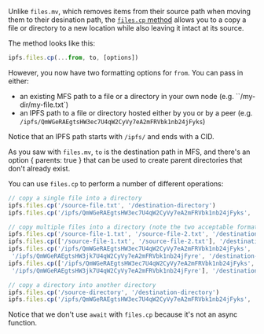 Unlike `files.mv`, which removes items from their source path when moving them to their desination path, the [`files.cp` method](https://github.com/ipfs/interface-js-ipfs-core/blob/master/SPEC/FILES.md#filesmv) allows you to a copy a file or directory to a new location while also leaving it intact at its source.

The method looks like this:
```js
ipfs.files.cp(...from, to, [options])
```
However, you now have two formatting options for `from`. You can pass in either:

- an existing MFS path to a file or a directory in your own node (e.g. ``/my-dir/my-file.txt`)
- an IPFS path to a file or directory hosted either by you or by a peer (e.g. `/ipfs/QmWGeRAEgtsHW3ec7U4qW2CyVy7eA2mFRVbk1nb24jFyks`)

Notice that an IPFS path starts with `/ipfs/` and ends with a CID.

As you saw with `files.mv`, `to` is the destination path in MFS, and there's an option { parents: true } that can be used to create parent directories that don't already exist.

You can use `files.cp` to perform a number of different operations:

```js
// copy a single file into a directory
ipfs.files.cp('/source-file.txt', '/destination-directory')
ipfs.files.cp('/ipfs/QmWGeRAEgtsHW3ec7U4qW2CyVy7eA2mFRVbk1nb24jFyks', '/destination-directory')

// copy multiple files into a directory (note the two acceptable formats with or without [ ])
ipfs.files.cp('/source-file-1.txt', '/source-file-2.txt', '/destination-directory')
ipfs.files.cp(['/source-file-1.txt', '/source-file-2.txt'], '/destination-directory')
ipfs.files.cp('/ipfs/QmWGeRAEgtsHW3ec7U4qW2CyVy7eA2mFRVbk1nb24jFyks',
 '/ipfs/QmWGeRAEgtsHW3jk7U4qW2CyVy7eA2mFRVbk1nb24jFyre', '/destination-directory')
ipfs.files.cp(['/ipfs/QmWGeRAEgtsHW3ec7U4qW2CyVy7eA2mFRVbk1nb24jFyks',
 '/ipfs/QmWGeRAEgtsHW3jk7U4qW2CyVy7eA2mFRVbk1nb24jFyre'], '/destination-directory')

// copy a directory into another directory
ipfs.files.cp('/source-directory', '/destination-directory')
ipfs.files.cp('/ipfs/QmWGeRAEgtsHW3ec7U4qW2CyVy7eA2mFRVbk1nb24jFyks', '/destination-directory')

```
Notice that we don't use `await` with `files.cp` because it's not an async function.
